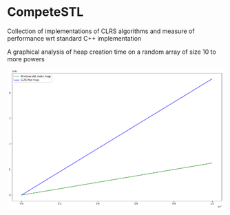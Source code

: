 # CompeteSTL
Collection of implementations of CLRS algorithms and measure of performance wrt standard C++ implementation

A graphical analysis of heap creation time on a random array of size 10 to more powers


![alt text](https://github.com/k53sc/CompeteSTL/blob/master/heap.png)
